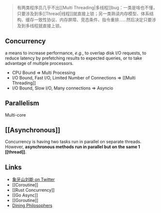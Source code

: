 > 有两类程序员几乎不出[[Multi Threading|多线程]]bug：一类是啥也不懂，只要涉及到多[[Thread|线程]]就直接上锁；另一类熟读内存模型、体系结构、缓存一致性协议、内存屏障、竞态条件、指令重排……然后决定只要涉及到多线程就直接上锁。

## Concurrency
a means to increase performance, _e.g._, to overlap disk I/O requests, to reduce latency by prefetching results to expected queries, or to take advantage of multiple processors.

- CPU Bound => Multi Processing
- I/O Bound, Fast I/O, Limited Number of Connections => [[Multi Threading]]
- I/O Bound, Slow I/O, Many connections => Asyncio

## Parallelism
Multi-core 

## [[Asynchronous]]
Concurrency is having two tasks run in parallel on separate threads. However, **asynchronous methods run in parallel but on the same 1 [[thread]]**.

## Links
- [象牙山刘能 on Twitter](https://twitter.com/disksing/status/1582017780294946817)
- [[Coroutine]]
- [[Rust Concurrency]]
- [[Go Async]]
- [[Goroutine]]
- [Dining Philosophers](https://doc.rust-lang.org/1.4.0/book/dining-philosophers.html)